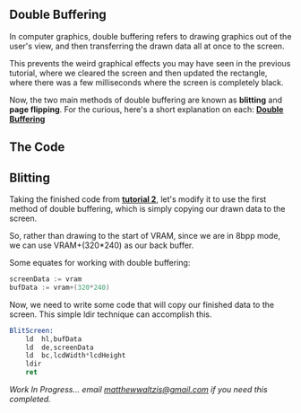 ## Double Buffering

In computer graphics, double buffering refers to drawing graphics out of the user's view, and then transferring the drawn data all at once to the screen.

This prevents the weird graphical effects you may have seen in the previous tutorial, where we cleared the screen and then updated the rectangle, where there was a few milliseconds where the screen is completely black.

Now, the two main methods of double buffering are known as **blitting** and **page flipping**. For the curious, here's a short explanation on each: [**Double Buffering**](https://docs.oracle.com/javase/tutorial/extra/fullscreen/doublebuf.html)

## The Code

## Blitting

Taking the finished code from [**tutorial 2**](https://github.com/CE-Programming/documentation/tutorials/3-direct-key-input.md), let's modify it to use the first method of double buffering, which is simply copying our drawn data to the screen.

So, rather than drawing to the start of VRAM, since we are in 8bpp mode, we can use VRAM+(320*240) as our back buffer.

Some equates for working with double buffering:

```asm
screenData := vram
bufData := vram+(320*240)
```

Now, we need to write some code that will copy our finished data to the screen. This simple ldir technique can accomplish this.

```asm
BlitScreen:
	ld	hl,bufData
	ld	de,screenData
	ld	bc,lcdWidth*lcdHeight
	ldir
	ret
```

*Work In Progress... email matthewwaltzis@gmail.com if you need this completed.*
